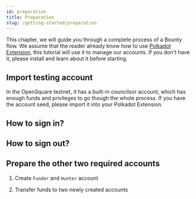 ```yaml
---
id: preparation
title: Preparation
slug: /getting-started/preparation
---
```


This chapter, we will guide you through a complete process of a Bounty flow. We assume that the reader already know how to use [Polkadot Extension](https://github.com/polkadot-js/extension), this tutorial will use it to manage our accounts. If you don't have it, please install and learn about it before starting.

## Import testing account

In the OpenSquare testnet, it has a built-in councilsor account, which has enough funds and privileges to go though the whole process. If you have the account seed, please import it into your Polkadot Extension.

## How to sign in?

## How to sign out?

## Prepare the other two required accounts

1. Create `Funder` and `Hunter` account

2. Transfer funds to two newly created accounts

